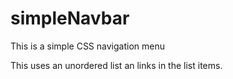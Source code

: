# simpleNavbar
This is a simple CSS navigation menu

This uses an unordered list an links in the list items.
